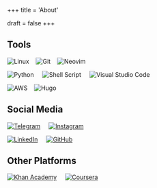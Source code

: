 +++
title = 'About'

draft = false
+++

## Tools

![Linux](https://img.shields.io/badge/Linux-FCC624?style=for-the-badge&logo=linux&logoColor=black)&nbsp;&nbsp;&nbsp;&nbsp;![Git](https://img.shields.io/badge/git-%23F05033.svg?style=for-the-badge&logo=git&logoColor=white)&nbsp;&nbsp;&nbsp;&nbsp;![Neovim](https://img.shields.io/badge/NeoVim-%2357A143.svg?&style=for-the-badge&logo=neovim&logoColor=white)

![Python](https://img.shields.io/badge/python-3670A0?style=for-the-badge&logo=python&logoColor=ffdd54)&nbsp;&nbsp;&nbsp;&nbsp;&nbsp;![Shell Script](https://img.shields.io/badge/shell_script-%23121011.svg?style=for-the-badge&logo=gnu-bash&logoColor=white)&nbsp;&nbsp;&nbsp;&nbsp;&nbsp;![Visual Studio Code](https://img.shields.io/badge/Visual%20Studio%20Code-0078d7.svg?style=for-the-badge&logo=visual-studio-code&logoColor=white)

![AWS](https://img.shields.io/badge/AWS-%23FF9900.svg?style=for-the-badge&logo=amazon-aws&logoColor=white)&nbsp;&nbsp;&nbsp;&nbsp;![Hugo](https://img.shields.io/badge/Hugo-black.svg?style=for-the-badge&logo=Hugo)

## Social Media

[![Telegram](https://img.shields.io/badge/Telegram-2CA5E0?style=for-the-badge&logo=telegram&logoColor=white)](https://t.me/alexanderpareja)&nbsp;&nbsp;&nbsp;&nbsp;&nbsp;[![Instagram](https://img.shields.io/badge/Instagram-%23E4405F.svg?style=for-the-badge&logo=Instagram&logoColor=white)](https://instagram.com/ohalexwtf)

[![LinkedIn](https://img.shields.io/badge/linkedin-%230077B5.svg?style=for-the-badge&logo=linkedin&logoColor=white)](https://www.linkedin.com/in/alexanderpareja/)&nbsp;&nbsp;&nbsp;&nbsp;&nbsp;[![GitHub](https://img.shields.io/badge/github-%23121011.svg?style=for-the-badge&logo=github&logoColor=white)](https://github.com/alexanderpareja)
 
## Other Platforms

[![Khan Academy](https://img.shields.io/badge/KhanAcademy-%2314BF96.svg?style=for-the-badge&logo=KhanAcademy&logoColor=white)](https://www.khanacademy.org/profile/alexpareja)&nbsp;&nbsp;&nbsp;&nbsp;&nbsp;[![Coursera](https://img.shields.io/badge/Coursera-%230056D2.svg?style=for-the-badge&logo=Coursera&logoColor=white)](https://www.coursera.org/user/d0bdb4ba4137d645fb8fb66c90526e8d)

